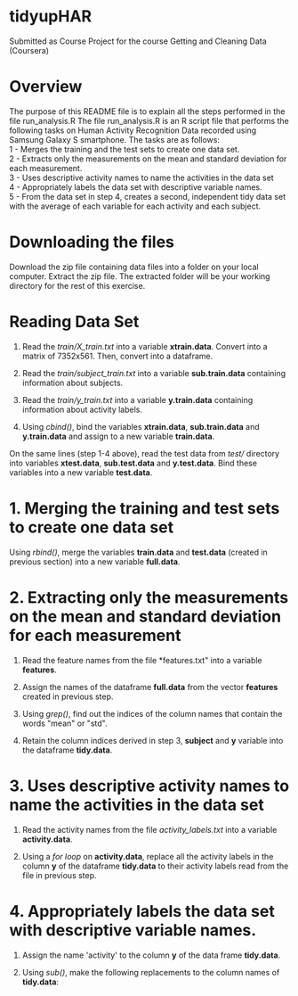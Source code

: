 # tidyupHAR
Submitted as Course Project for the course Getting and Cleaning Data (Coursera)

# Overview
The purpose of this README file is to explain all the steps performed in the file run_analysis.R The file run_analysis.R
is an R script file that performs the following tasks on Human Activity Recognition Data recorded using Samsung Galaxy S
smartphone. The tasks are as follows:  
1 - Merges the training and the test sets to create one data set.  
2 - Extracts only the measurements on the mean and standard deviation for each measurement.  
3 - Uses descriptive activity names to name the activities in the data set  
4 - Appropriately labels the data set with descriptive variable names.  
5 - From the data set in step 4, creates a second, independent tidy data set with the average of each variable for each activity and each subject.  


# Downloading the files
Download the zip file containing data files into a folder on your local computer. Extract the zip file.
The extracted folder will be your working directory for the rest of this exercise.

# Reading Data Set
1. Read the *train/X_train.txt* into a variable **xtrain.data**. Convert into a matrix of 7352x561. Then, convert into a dataframe.  
  
2. Read the *train/subject_train.txt* into a variable **sub.train.data** containing information about subjects.  

3. Read the *train/y_train.txt* into a variable **y.train.data** containing information about activity labels. 

4. Using *cbind()*, bind the variables **xtrain.data**, **sub.train.data** and **y.train.data** and assign to a new variable **train.data**.

On the same lines (step 1-4 above), read the test data from *test/* directory into variables **xtest.data**, **sub.test.data** and **y.test.data**. Bind these variables into a new variable **test.data**.

# 1. Merging the training and test sets to create one data set

Using *rbind()*, merge the variables **train.data** and **test.data** (created in previous section) into a new variable **full.data**.

# 2. Extracting only the measurements on the mean and standard deviation for each measurement

1. Read the feature names from the file *features.txt" into a variable **features**.  

2. Assign the names of the dataframe **full.data** from the vector **features** created in previous step.  

3. Using *grep()*, find out the indices of the column names that contain the words "mean" or "std".  

4. Retain the column indices derived in step 3, **subject** and **y** variable into the dataframe **tidy.data**.  

# 3. Uses descriptive activity names to name the activities in the data set

1. Read the activity names from the file *activity_labels.txt* into a variable **activity.data**.  

2. Using a *for loop* on **activity.data**, replace all the activity labels in the column **y** of the dataframe **tidy.data** to their activity labels read from the file in previous step.   

# 4. Appropriately labels the data set with descriptive variable names.

1. Assign the name 'activity' to the column **y** of the data frame **tidy.data**.

2. Using *sub()*, make the following replacements to the column names of **tidy.data**:
